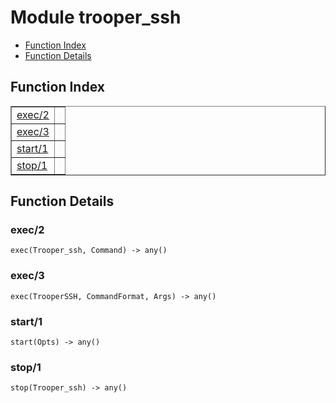 

# Module trooper_ssh #
* [Function Index](#index)
* [Function Details](#functions)

<a name="index"></a>

## Function Index ##


<table width="100%" border="1" cellspacing="0" cellpadding="2" summary="function index"><tr><td valign="top"><a href="#exec-2">exec/2</a></td><td></td></tr><tr><td valign="top"><a href="#exec-3">exec/3</a></td><td></td></tr><tr><td valign="top"><a href="#start-1">start/1</a></td><td></td></tr><tr><td valign="top"><a href="#stop-1">stop/1</a></td><td></td></tr></table>


<a name="functions"></a>

## Function Details ##

<a name="exec-2"></a>

### exec/2 ###

`exec(Trooper_ssh, Command) -> any()`

<a name="exec-3"></a>

### exec/3 ###

`exec(TrooperSSH, CommandFormat, Args) -> any()`

<a name="start-1"></a>

### start/1 ###

`start(Opts) -> any()`

<a name="stop-1"></a>

### stop/1 ###

`stop(Trooper_ssh) -> any()`

